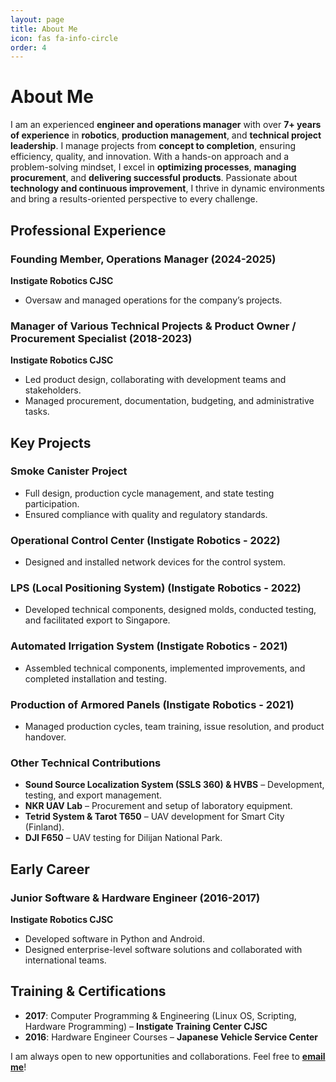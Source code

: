 ```yaml
---
layout: page
title: About Me
icon: fas fa-info-circle
order: 4
---
```


# About Me  

I am an experienced **engineer and operations manager** with over **7+ years of experience** in **robotics**, **production management**, and **technical project leadership**. I manage projects from **concept to completion**, ensuring efficiency, quality, and innovation. With a hands-on approach and a problem-solving mindset, I excel in **optimizing processes**, **managing procurement**, and **delivering successful products**. Passionate about **technology and continuous improvement**, I thrive in dynamic environments and bring a results-oriented perspective to every challenge.  

## Professional Experience  

### Founding Member, Operations Manager (2024-2025)  
**Instigate Robotics CJSC**  
- Oversaw and managed operations for the company’s projects.  

### Manager of Various Technical Projects & Product Owner / Procurement Specialist (2018-2023)  
**Instigate Robotics CJSC**  
- Led product design, collaborating with development teams and stakeholders.  
- Managed procurement, documentation, budgeting, and administrative tasks.  

## Key Projects  

### Smoke Canister Project  
- Full design, production cycle management, and state testing participation.  
- Ensured compliance with quality and regulatory standards.  

### Operational Control Center (Instigate Robotics - 2022)  
- Designed and installed network devices for the control system.  

### LPS (Local Positioning System) (Instigate Robotics - 2022)  
- Developed technical components, designed molds, conducted testing, and facilitated export to Singapore.  

### Automated Irrigation System (Instigate Robotics - 2021)  
- Assembled technical components, implemented improvements, and completed installation and testing.  

### Production of Armored Panels (Instigate Robotics - 2021)  
- Managed production cycles, team training, issue resolution, and product handover.  

### Other Technical Contributions  
- **Sound Source Localization System (SSLS 360) & HVBS** – Development, testing, and export management.  
- **NKR UAV Lab** – Procurement and setup of laboratory equipment.  
- **Tetrid System & Tarot T650** – UAV development for Smart City (Finland).  
- **DJI F650** – UAV testing for Dilijan National Park.  

## Early Career  

### Junior Software & Hardware Engineer (2016-2017)  
**Instigate Robotics CJSC**  
- Developed software in Python and Android.  
- Designed enterprise-level software solutions and collaborated with international teams.  

## Training & Certifications  
- **2017**: Computer Programming & Engineering (Linux OS, Scripting, Hardware Programming) – **Instigate Training Center CJSC**
- **2016**: Hardware Engineer Courses – **Japanese Vehicle Service Center**




I am always open to new opportunities and collaborations. Feel free to **[email me](mailto:gagik-hovhannisyan.zzz@gmail.com)**!
